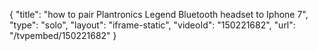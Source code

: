 {
    "title": "how to pair Plantronics Legend Bluetooth headset to Iphone 7",
    "type": "solo",
    "layout": "iframe-static",
    "videoId": "150221682",
    "url": "\/tvpembed\/150221682"
}